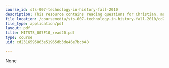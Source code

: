 ```yaml
---
course_id: sts-007-technology-in-history-fall-2010
description: This resource contains reading questions for Christian, maps of time.
file_location: /coursemedia/sts-007-technology-in-history-fall-2010/cd2316595863e51965db3de46e7bcb48_MITSTS_007F10_read20.pdf
file_type: application/pdf
layout: pdf
title: MITSTS_007F10_read20.pdf
type: course
uid: cd2316595863e51965db3de46e7bcb48

---
```

None